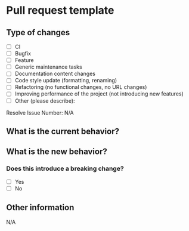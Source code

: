 # Pull request template

<!--- Please provide a general summary of your changes in the title above -->

## Type of changes

<!-- Please try to limit your pull request to one type; submit multiple pull requests if needed. -->

- [ ] CI
- [ ] Bugfix
- [ ] Feature
- [ ] Generic maintenance tasks
- [ ] Documentation content changes
- [ ] Code style update (formatting, renaming)
- [ ] Refactoring (no functional changes, no URL changes)
- [ ] Improving performance of the project (not introducing new features)
- [ ] Other (please describe):

Resolve Issue Number: N/A

## What is the current behavior?

<!-- Please describe the current behavior that you are modifying or linking to a relevant issue. -->

## What is the new behavior?

<!-- Please describe the behavior or changes that are being added by this PR. -->

### Does this introduce a breaking change?

- [ ] Yes
- [ ] No

<!-- If this does introduce a breaking change, please describe the impact and migration path for existing applications below. -->

## Other information

<!-- Any other information that is important to this PR, such as screenshots of how the component looks before and after the change. -->

N/A
